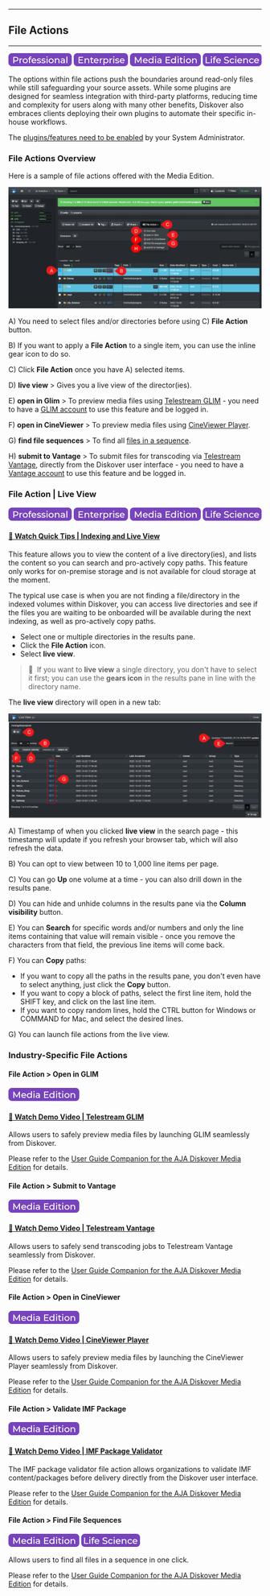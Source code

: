 <p id="file_action"></p>

___
## File Actions
___

![Image: Professional Edition Label](images/button_edition_professional.png)&nbsp;![Image: Enterprise Edition Label](images/button_edition_enterprise.png)&nbsp;![Image: AJA Diskover Media Edition Label](images/button_edition_media.png)&nbsp;![Image: Life Science Edition Label](images/button_edition_life_science.png)

The options within file actions push the boundaries around read-only files while still safeguarding your source assets. While some plugins are designed for seamless integration with third-party platforms, reducing time and complexity for users along with many other benefits, Diskover also embraces clients deploying their own plugins to automate their specific in-house workflows. 

The [plugins/features need to be enabled](#https://docs.diskoverdata.com/diskover_configuration_and_administration_guide/#diskover-web-plugins-file-actions) by your System Administrator.

### File Actions Overview

Here is a sample of file actions offered with the Media Edition.

![Image: Select File Action](images/image_file_action_options_20221104.png)

A) You need to select files and/or directories before using C) **File Action** button.

B) If you want to apply a **File Action** to a single item, you can use the inline gear icon to do so.

C) Click **File Action** once you have A) selected items.

D) **live view** > Gives you a live view of the director(ies).

E) **open in Glim** > To preview media files using [Telestream GLIM](https://diskoverdata.com/products/products-aja-media-edition/#glim) - you need to have a [GLIM account](https://www.telestream.net/glim/overview.htm) to use this feature and be logged in.

F) **open in CineViewer** > To preview media files using [CineViewer Player](https://diskoverdata.com/products/products-aja-media-edition/#cineviewer).

G) **find file sequences** > To find all [files in a sequence](https://docs.diskoverdata.com/diskover_user_guide_companion_aja_media_edition/#find-file-sequences).

H) **submit to Vantage** > To submit files for transcoding via [Telestream Vantage](https://diskoverdata.com/products/products-aja-media-edition/#vantage), directly from the Diskover user interface - you need to have a [Vantage account](http://www.telestream.net/vantage/overview.htm) to use this feature and be logged in.

<p id="file_action_live_view"></p>

### File Action | Live View

![Image: Professional Edition Label](images/button_edition_professional.png)&nbsp;![Image: Enterprise Edition Label](images/button_edition_enterprise.png)&nbsp;![Image: AJA Diskover Media Edition Label](images/button_edition_media.png)&nbsp;![Image: Life Science Edition Label](images/button_edition_life_science.png)

#### [🍿 Watch Quick Tips | Indexing and Live View](https://vimeo.com/767272643)

This feature allows you to view the content of a live directory(ies), and lists the content so you can search and pro-actively copy paths. This feature only works for on-premise storage and is not available for cloud storage at the moment.

The typical use case is when you are not finding a file/directory in the indexed volumes within Diskover, you can access live directories and see if the files you are waiting to be onboarded will be available during the next indexing, as well as pro-actively copy paths.

- Select one or multiple directories in the results pane.
- Click the **File Action** icon.
- Select **live view**.

>🔆 &nbsp;If you want to **live view** a single directory, you don't have to select it first; you can use the **gears icon** in the results pane in line with the directory name. 

The **live view** directory will open in a new tab:

![Image: Directory Live View](images/image_file_action_live_view_20230215.png)

A) Timestamp of when you clicked **live view** in the search page - this timestamp will update if you refresh your browser tab, which will also refresh the data.

B) You can opt to view between 10 to 1,000 line items per page.

C) You can go **Up** one volume at a time - you can also drill down in the results pane.

D) You can hide and unhide columns in the results pane via the **Column visibility** button.

E) You can **Search** for specific words and/or numbers and only the line items containing that value will remain visible - once you remove the characters from that field, the previous line items will come back.

F) You can **Copy** paths:
  - If you want to copy all the paths in the results pane, you don't even have to select anything, just click the **Copy** button.
  - If you want to copy a block of paths, select the first line item, hold the SHIFT key, and click on the last line item.
  - If you want to copy random lines, hold the CTRL button for Windows or COMMAND for Mac, and select the desired lines.

G) You can launch file actions from the live view.

<p id="file_action_glim"></p>

### Industry-Specific File Actions

#### File Action > Open in GLIM

![Image: AJA Diskover Media Edition Label](images/button_edition_media.png)

#### [🍿 Watch Demo Video | Telestream GLIM](https://vimeo.com/665037937)

Allows users to safely preview media files by launching GLIM seamlessly from Diskover.

Please refer to the [User Guide Companion for the AJA Diskover Media Edition](https://docs.diskoverdata.com/diskover_user_guide_companion_aja_media_edition/#preview-media-files-with-telestream-glim) for details.

<p id="file_action_vantage"></p>

#### File Action > Submit to Vantage

![Image: AJA Diskover Media Edition Label](images/button_edition_media.png)

#### [🍿 Watch Demo Video | Telestream Vantage](https://vimeo.com/669672933)

Allows users to safely send transcoding jobs to Telestream Vantage seamlessly from Diskover.

Please refer to the [User Guide Companion for the AJA Diskover Media Edition](https://docs.diskoverdata.com/diskover_user_guide_companion_aja_media_edition/#vantage-submit-transcoding-jobs-direclty-from-diskover) for details.

<p id="file_action_cineviewer"></p>

#### File Action > Open in CineViewer

![Image: AJA Diskover Media Edition Label](images/button_edition_media.png)

#### [🍿 Watch Demo Video | CineViewer Player](https://vimeo.com/765285042)

Allows users to safely preview media files by launching the CineViewer Player seamlessly from Diskover.

Please refer to the [User Guide Companion for the AJA Diskover Media Edition](https://docs.diskoverdata.com/diskover_user_guide_companion_aja_media_edition/#cineviewer-player) for details.

<p id="file_action_file_sequences"></p>

#### File Action > Validate IMF Package

![Image: AJA Diskover Media Edition Label](images/button_edition_media.png)

#### [🍿 Watch Demo Video | IMF Package Validator](https://vimeo.com/833500176?share=copy)

The IMF package validator file action allows organizations to validate IMF content/packages before delivery directly from the Diskover user interface.

Please refer to the [User Guide Companion for the AJA Diskover Media Edition](https://docs.diskoverdata.com/diskover_user_guide_companion_aja_media_edition/#imf-package-validator) for details.

#### File Action > Find File Sequences

![Image: AJA Diskover Media Edition Label](images/button_edition_media.png)&nbsp;![Image: Life Science Edition Label](images/button_edition_life_science.png)

Allows users to find all files in a sequence in one click.

Please refer to the [User Guide Companion for the AJA Diskover Media Edition](https://docs.diskoverdata.com/diskover_user_guide_companion_aja_media_edition/#find-all-files-in-a-sequence) for details.
